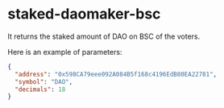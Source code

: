 # staked-daomaker-bsc

It returns the staked amount of DAO on BSC of the voters.

Here is an example of parameters:

```json
{
  "address": "0x598CA79eee092A084B5f168c4196EdB80EA22781",
  "symbol": "DAO",
  "decimals": 18
}
```
